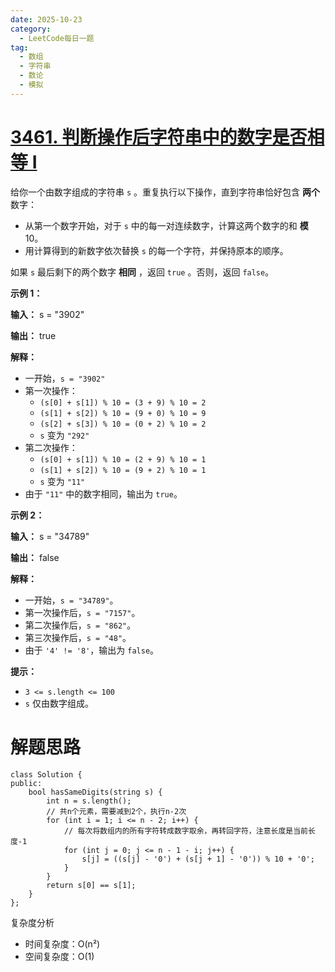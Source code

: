 ```yaml
---
date: 2025-10-23
category:
  - LeetCode每日一题
tag:
  - 数组
  - 字符串
  - 数论
  - 模拟
---
```


# [3461. 判断操作后字符串中的数字是否相等 I](https://leetcode.cn/problems/check-if-digits-are-equal-in-string-after-operations-i/)

给你一个由数字组成的字符串 `s` 。重复执行以下操作，直到字符串恰好包含 **两个** 数字：

- 从第一个数字开始，对于 `s` 中的每一对连续数字，计算这两个数字的和 **模** 10。
- 用计算得到的新数字依次替换 `s` 的每一个字符，并保持原本的顺序。

如果 `s` 最后剩下的两个数字 **相同** ，返回 `true` 。否则，返回 `false`。

 

**示例 1：**

**输入：** s = "3902"

**输出：** true

**解释：**

- 一开始，`s = "3902"`
- 第一次操作：
  - `(s[0] + s[1]) % 10 = (3 + 9) % 10 = 2`
  - `(s[1] + s[2]) % 10 = (9 + 0) % 10 = 9`
  - `(s[2] + s[3]) % 10 = (0 + 2) % 10 = 2`
  - `s` 变为 `"292"`
- 第二次操作：
  - `(s[0] + s[1]) % 10 = (2 + 9) % 10 = 1`
  - `(s[1] + s[2]) % 10 = (9 + 2) % 10 = 1`
  - `s` 变为 `"11"`
- 由于 `"11"` 中的数字相同，输出为 `true`。

**示例 2：**

**输入：** s = "34789"

**输出：** false

**解释：**

- 一开始，`s = "34789"`。
- 第一次操作后，`s = "7157"`。
- 第二次操作后，`s = "862"`。
- 第三次操作后，`s = "48"`。
- 由于 `'4' != '8'`，输出为 `false`。

 

**提示：**

- `3 <= s.length <= 100`
- `s` 仅由数字组成。

# 解题思路

```
class Solution {
public:
    bool hasSameDigits(string s) {
        int n = s.length();
        // 共n个元素，需要减到2个，执行n-2次
        for (int i = 1; i <= n - 2; i++) {
        	// 每次将数组内的所有字符转成数字取余，再转回字符，注意长度是当前长度-1
            for (int j = 0; j <= n - 1 - i; j++) {
                s[j] = ((s[j] - '0') + (s[j + 1] - '0')) % 10 + '0';
            }
        }
        return s[0] == s[1];
    }
};
```

复杂度分析


- 时间复杂度：O(n²)
- 空间复杂度：O(1)
